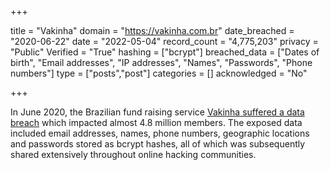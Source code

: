+++

title = "Vakinha"
domain = "https://vakinha.com.br"
date_breached = "2020-06-22"
date = "2022-05-04"
record_count = "4,775,203"
privacy = "Public"
Verified = "True"
hashing = ["bcrypt"]
breached_data = ["Dates of birth", "Email addresses", "IP addresses", "Names", "Passwords", "Phone numbers"]
type = ["posts","post"]
categories = []
acknowledged = "No"


+++


In June 2020, the Brazilian fund raising service <a href="https://www.bleepingcomputer.com/news/security/hacker-leaks-386-million-user-records-from-18-companies-for-free/" target="_blank" rel="noopener">Vakinha suffered a data breach</a> which impacted almost 4.8 million members. The exposed data included email addresses, names, phone numbers, geographic locations and passwords stored as bcrypt hashes, all of which was subsequently shared extensively throughout online hacking communities.

